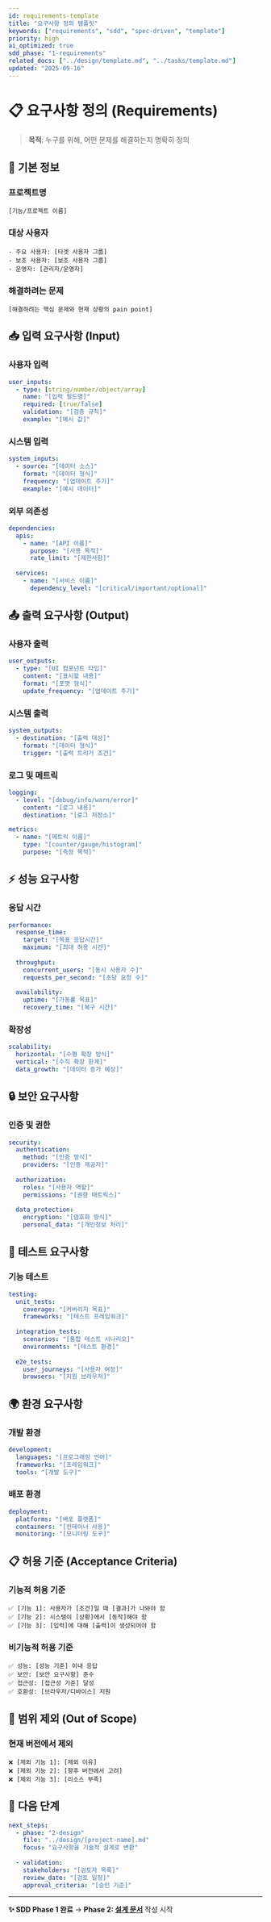 ```yaml
---
id: requirements-template
title: "요구사항 정의 템플릿"
keywords: ["requirements", "sdd", "spec-driven", "template"]
priority: high
ai_optimized: true
sdd_phase: "1-requirements"
related_docs: ["../design/template.md", "../tasks/template.md"]
updated: "2025-09-16"
---
```


# 📋 요구사항 정의 (Requirements)

> **목적**: 누구를 위해, 어떤 문제를 해결하는지 명확히 정의

## 🎯 기본 정보

### 프로젝트명
```
[기능/프로젝트 이름]
```

### 대상 사용자
```
- 주요 사용자: [타겟 사용자 그룹]
- 보조 사용자: [보조 사용자 그룹]
- 운영자: [관리자/운영자]
```

### 해결하려는 문제
```
[해결하려는 핵심 문제와 현재 상황의 pain point]
```

## 📥 입력 요구사항 (Input)

### 사용자 입력
```yaml
user_inputs:
  - type: [string/number/object/array]
    name: "[입력 필드명]"
    required: [true/false]
    validation: "[검증 규칙]"
    example: "[예시 값]"
```

### 시스템 입력
```yaml
system_inputs:
  - source: "[데이터 소스]"
    format: "[데이터 형식]"
    frequency: "[업데이트 주기]"
    example: "[예시 데이터]"
```

### 외부 의존성
```yaml
dependencies:
  apis:
    - name: "[API 이름]"
      purpose: "[사용 목적]"
      rate_limit: "[제한사항]"
  
  services:
    - name: "[서비스 이름]"
      dependency_level: "[critical/important/optional]"
```

## 📤 출력 요구사항 (Output)

### 사용자 출력
```yaml
user_outputs:
  - type: "[UI 컴포넌트 타입]"
    content: "[표시할 내용]"
    format: "[포맷 형식]"
    update_frequency: "[업데이트 주기]"
```

### 시스템 출력
```yaml
system_outputs:
  - destination: "[출력 대상]"
    format: "[데이터 형식]"
    trigger: "[출력 트리거 조건]"
```

### 로그 및 메트릭
```yaml
logging:
  - level: "[debug/info/warn/error]"
    content: "[로그 내용]"
    destination: "[로그 저장소]"

metrics:
  - name: "[메트릭 이름]"
    type: "[counter/gauge/histogram]"
    purpose: "[측정 목적]"
```

## ⚡ 성능 요구사항

### 응답 시간
```yaml
performance:
  response_time:
    target: "[목표 응답시간]"
    maximum: "[최대 허용 시간]"
  
  throughput:
    concurrent_users: "[동시 사용자 수]"
    requests_per_second: "[초당 요청 수]"
  
  availability:
    uptime: "[가동률 목표]"
    recovery_time: "[복구 시간]"
```

### 확장성
```yaml
scalability:
  horizontal: "[수평 확장 방식]"
  vertical: "[수직 확장 한계]"
  data_growth: "[데이터 증가 예상]"
```

## 🔒 보안 요구사항

### 인증 및 권한
```yaml
security:
  authentication:
    method: "[인증 방식]"
    providers: "[인증 제공자]"
  
  authorization:
    roles: "[사용자 역할]"
    permissions: "[권한 매트릭스]"
  
  data_protection:
    encryption: "[암호화 방식]"
    personal_data: "[개인정보 처리]"
```

## 🧪 테스트 요구사항

### 기능 테스트
```yaml
testing:
  unit_tests:
    coverage: "[커버리지 목표]"
    frameworks: "[테스트 프레임워크]"
  
  integration_tests:
    scenarios: "[통합 테스트 시나리오]"
    environments: "[테스트 환경]"
  
  e2e_tests:
    user_journeys: "[사용자 여정]"
    browsers: "[지원 브라우저]"
```

## 🌍 환경 요구사항

### 개발 환경
```yaml
development:
  languages: "[프로그래밍 언어]"
  frameworks: "[프레임워크]"
  tools: "[개발 도구]"
```

### 배포 환경
```yaml
deployment:
  platforms: "[배포 플랫폼]"
  containers: "[컨테이너 사용]"
  monitoring: "[모니터링 도구]"
```

## 📋 허용 기준 (Acceptance Criteria)

### 기능적 허용 기준
```
✅ [기능 1]: 사용자가 [조건]일 때 [결과]가 나와야 함
✅ [기능 2]: 시스템이 [상황]에서 [동작]해야 함
✅ [기능 3]: [입력]에 대해 [출력]이 생성되어야 함
```

### 비기능적 허용 기준
```
✅ 성능: [성능 기준] 이내 응답
✅ 보안: [보안 요구사항] 준수
✅ 접근성: [접근성 기준] 달성
✅ 호환성: [브라우저/디바이스] 지원
```

## 🚫 범위 제외 (Out of Scope)

### 현재 버전에서 제외
```
❌ [제외 기능 1]: [제외 이유]
❌ [제외 기능 2]: [향후 버전에서 고려]
❌ [제외 기능 3]: [리소스 부족]
```

## 🔄 다음 단계

```yaml
next_steps:
  - phase: "2-design"
    file: "../design/[project-name].md"
    focus: "요구사항을 기술적 설계로 변환"
  
  - validation:
    stakeholders: "[검토자 목록]"
    review_date: "[검토 일정]"
    approval_criteria: "[승인 기준]"
```

---

**✨ SDD Phase 1 완료** → **Phase 2: [설계 문서](../design/template.md)** 작성 시작